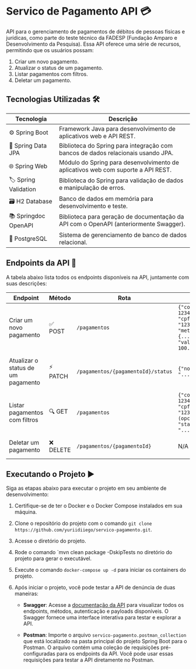 # Servico de Pagamento API 💳

API para o gerenciamento de pagamentos de débitos de pessoas físicas e jurídicas, como parte do teste técnico da FADESP (Fundação Amparo e Desenvolvimento da Pesquisa). Essa API oferece uma série de recursos, permitindo que os usuários possam:

1. Criar um novo pagamento.
2. Atualizar o status de um pagamento.
3. Listar pagamentos com filtros.
4. Deletar um pagamento.

## Tecnologias Utilizadas 🛠️

| Tecnologia          | Descrição                                                                                    |
|---------------------|----------------------------------------------------------------------------------------------|
| ⚙️ Spring Boot         | Framework Java para desenvolvimento de aplicativos web e API REST.                            |
| 💾 Spring Data JPA     | Biblioteca do Spring para integração com bancos de dados relacionais usando JPA.             |
| 🌐 Spring Web          | Módulo do Spring para desenvolvimento de aplicativos web com suporte a API REST.             |
| 🏷️ Spring Validation   | Biblioteca do Spring para validação de dados e manipulação de erros.                         |
| 🗃️ H2 Database         | Banco de dados em memória para desenvolvimento e teste.                                      |
| 📚 Springdoc OpenAPI   | Biblioteca para geração de documentação da API com o OpenAPI (anteriormente Swagger).        |
| 🐘 PostgreSQL          | Sistema de gerenciamento de banco de dados relacional.                                        |

## Endpoints da API 🚦

A tabela abaixo lista todos os endpoints disponíveis na API, juntamente com suas descrições:

| Endpoint                            | Método   | Rota                                      | Payload                                                                                                                                                                                                      | Descrição                                                 |
|-------------------------------------|----------|-------------------------------------------|--------------------------------------------------------------------------------------------------------------------------------------------------------------------------------------------------------------|-----------------------------------------------------------|
| Criar um novo pagamento              | ✅ POST  | `/pagamentos`                             | `{"codigoDebito": 12345, "cpfCnpjPagador": "12345678901", "metodoPagamento": {...}, "valorPagamento": 100.00}`                                                                                               | Cria um novo pagamento                                    |
| Atualizar o status de um pagamento   | ⚡️ PATCH | `/pagamentos/{pagamentoId}/status`         | `{"novoStatus": "..."}`                                                                                                                                                                                      | Atualiza o status de um pagamento pelo ID                  |
| Listar pagamentos com filtros        | 🔍 GET   | `/pagamentos`                             | `{"codigoDebito": 12345 (opcional), "cpfCnpjPagador": "12345678901" (opcional), "statusPagamento": "..." (opcional)}`                                                                                       | Retorna uma lista de pagamentos com filtros (opcionais)   |
| Deletar um pagamento                 | ❌ DELETE| `/pagamentos/{pagamentoId}`                | N/A                                                                                                                                                                                                          | Deleta um pagamento pelo ID                               |

## Executando o Projeto ▶️

Siga as etapas abaixo para executar o projeto em seu ambiente de desenvolvimento:

1. Certifique-se de ter o Docker e o Docker Compose instalados em sua máquina.
2. Clone o repositório do projeto com o comando `git clone https://github.com/yuriidiiego/servico-pagamento.git`.
3. Acesse o diretório do projeto.
4. Rode o comando `mvn clean package -DskipTests no diretório do projeto para gerar o executável.
5. Execute o comando `docker-compose up -d` para iniciar os containers do projeto.

6. Após iniciar o projeto, você pode testar a API de denúncia de duas maneiras:

    - **Swagger**: Acesse a [documentação da API](http://localhost:8080/servico-pagamento/swagger-ui/index.html) para visualizar todos os endpoints, métodos, autenticação e payloads disponíveis. O Swagger fornece uma interface interativa para testar e explorar a API.

    - **Postman**: Importe o arquivo `servico-pagamento.postman_collection` que está localizado na pasta principal do projeto Spring Boot para o Postman. O arquivo contém uma coleção de requisições pré-configuradas para os endpoints da API. Você pode usar essas requisições para testar a API diretamente no Postman.
